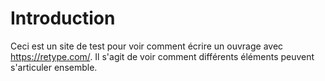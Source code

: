 # Introduction

Ceci est un site de test pour voir comment écrire un ouvrage avec <https://retype.com/>. Il s'agit de voir comment différents éléments peuvent s'articuler ensemble.
